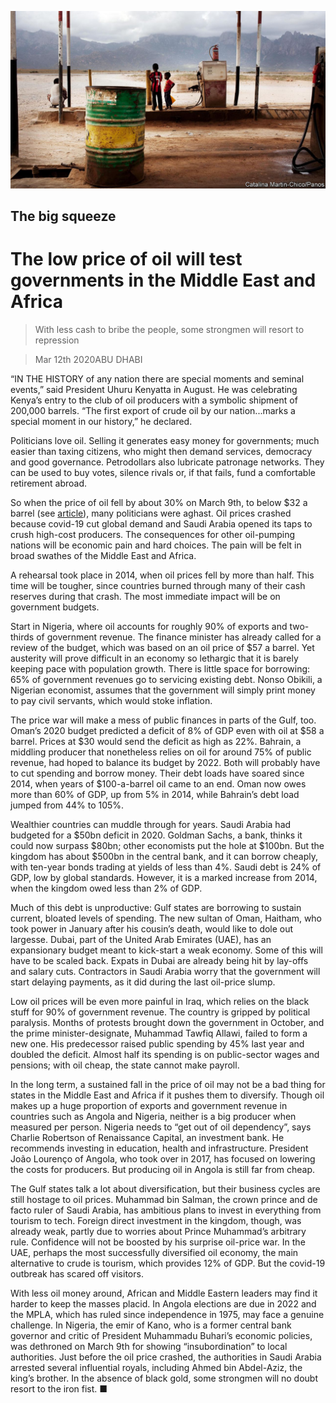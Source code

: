 ![](./images/20200314_MAP005_0.jpg)

## The big squeeze

# The low price of oil will test governments in the Middle East and Africa

> With less cash to bribe the people, some strongmen will resort to repression

> Mar 12th 2020ABU DHABI

“IN THE HISTORY of any nation there are special moments and seminal events,” said President Uhuru Kenyatta in August. He was celebrating Kenya’s entry to the club of oil producers with a symbolic shipment of 200,000 barrels. “The first export of crude oil by our nation...marks a special moment in our history,” he declared.

Politicians love oil. Selling it generates easy money for governments; much easier than taxing citizens, who might then demand services, democracy and good governance. Petrodollars also lubricate patronage networks. They can be used to buy votes, silence rivals or, if that fails, fund a comfortable retirement abroad.

So when the price of oil fell by about 30% on March 9th, to below $32 a barrel (see [article](https://www.economist.com//finance-and-economics/2020/03/12/no-one-is-likely-to-win-the-oil-price-war)), many politicians were aghast. Oil prices crashed because covid-19 cut global demand and Saudi Arabia opened its taps to crush high-cost producers. The consequences for other oil-pumping nations will be economic pain and hard choices. The pain will be felt in broad swathes of the Middle East and Africa.

A rehearsal took place in 2014, when oil prices fell by more than half. This time will be tougher, since countries burned through many of their cash reserves during that crash. The most immediate impact will be on government budgets.

Start in Nigeria, where oil accounts for roughly 90% of exports and two-thirds of government revenue. The finance minister has already called for a review of the budget, which was based on an oil price of $57 a barrel. Yet austerity will prove difficult in an economy so lethargic that it is barely keeping pace with population growth. There is little space for borrowing: 65% of government revenues go to servicing existing debt. Nonso Obikili, a Nigerian economist, assumes that the government will simply print money to pay civil servants, which would stoke inflation.

The price war will make a mess of public finances in parts of the Gulf, too. Oman’s 2020 budget predicted a deficit of 8% of GDP even with oil at $58 a barrel. Prices at $30 would send the deficit as high as 22%. Bahrain, a middling producer that nonetheless relies on oil for around 75% of public revenue, had hoped to balance its budget by 2022. Both will probably have to cut spending and borrow money. Their debt loads have soared since 2014, when years of $100-a-barrel oil came to an end. Oman now owes more than 60% of GDP, up from 5% in 2014, while Bahrain’s debt load jumped from 44% to 105%.

Wealthier countries can muddle through for years. Saudi Arabia had budgeted for a $50bn deficit in 2020. Goldman Sachs, a bank, thinks it could now surpass $80bn; other economists put the hole at $100bn. But the kingdom has about $500bn in the central bank, and it can borrow cheaply, with ten-year bonds trading at yields of less than 4%. Saudi debt is 24% of GDP, low by global standards. However, it is a marked increase from 2014, when the kingdom owed less than 2% of GDP.

Much of this debt is unproductive: Gulf states are borrowing to sustain current, bloated levels of spending. The new sultan of Oman, Haitham, who took power in January after his cousin’s death, would like to dole out largesse. Dubai, part of the United Arab Emirates (UAE), has an expansionary budget meant to kick-start a weak economy. Some of this will have to be scaled back. Expats in Dubai are already being hit by lay-offs and salary cuts. Contractors in Saudi Arabia worry that the government will start delaying payments, as it did during the last oil-price slump.

Low oil prices will be even more painful in Iraq, which relies on the black stuff for 90% of government revenue. The country is gripped by political paralysis. Months of protests brought down the government in October, and the prime minister-designate, Muhammad Tawfiq Allawi, failed to form a new one. His predecessor raised public spending by 45% last year and doubled the deficit. Almost half its spending is on public-sector wages and pensions; with oil cheap, the state cannot make payroll.

In the long term, a sustained fall in the price of oil may not be a bad thing for states in the Middle East and Africa if it pushes them to diversify. Though oil makes up a huge proportion of exports and government revenue in countries such as Angola and Nigeria, neither is a big producer when measured per person. Nigeria needs to “get out of oil dependency”, says Charlie Robertson of Renaissance Capital, an investment bank. He recommends investing in education, health and infrastructure. President João Lourenço of Angola, who took over in 2017, has focused on lowering the costs for producers. But producing oil in Angola is still far from cheap.

The Gulf states talk a lot about diversification, but their business cycles are still hostage to oil prices. Muhammad bin Salman, the crown prince and de facto ruler of Saudi Arabia, has ambitious plans to invest in everything from tourism to tech. Foreign direct investment in the kingdom, though, was already weak, partly due to worries about Prince Muhammad’s arbitrary rule. Confidence will not be boosted by his surprise oil-price war. In the UAE, perhaps the most successfully diversified oil economy, the main alternative to crude is tourism, which provides 12% of GDP. But the covid-19 outbreak has scared off visitors.

With less oil money around, African and Middle Eastern leaders may find it harder to keep the masses placid. In Angola elections are due in 2022 and the MPLA, which has ruled since independence in 1975, may face a genuine challenge. In Nigeria, the emir of Kano, who is a former central bank governor and critic of President Muhammadu Buhari’s economic policies, was dethroned on March 9th for showing “insubordination” to local authorities. Just before the oil price crashed, the authorities in Saudi Arabia arrested several influential royals, including Ahmed bin Abdel-Aziz, the king’s brother. In the absence of black gold, some strongmen will no doubt resort to the iron fist. ■